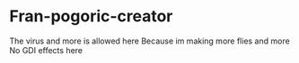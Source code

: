 # Fran-pogoric-creator
The virus and more is allowed here Because im making more flies and more
No GDI effects here
